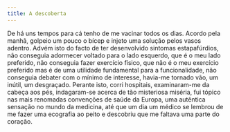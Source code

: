 ```yaml
---
title: A descoberta
---
```


De há uns tempos para cá tenho de me vacinar todos os dias. Acordo pela manhã, golpeio um pouco o bícep e injeto uma solução pelos vasos adentro. Advém isto do facto de ter desenvolvido sintomas estapafúrdios, não conseguia adormecer voltado para o lado esquerdo, que é o meu lado preferido, não conseguia fazer exercício físico, que não é o meu exercício preferido mas é de uma utilidade fundamental para a funcionalidade, não conseguia debater com o mínimo de interesse, havia-me tornado vão, um inútil, um desgraçado. Perante isto, corri hospitais, examinaram-me da cabeça aos pés, indagaram-se acerca de tão misteriosa miséria, fui tópico nas mais renomadas convenções de saúde da Europa, uma autêntica sensação no mundo da medicina, até que um dia um médico se lembrou de me fazer uma ecografia ao peito e descobriu que me faltava uma parte do coração.

